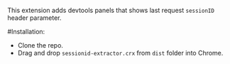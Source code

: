 This extension adds devtools panels that shows last request `sessionID` header parameter.

#Installation: 

* Clone the repo.
* Drag and drop `sessionid-extractor.crx` from `dist` folder into Chrome.